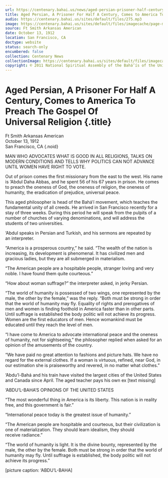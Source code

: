 ```yaml
---
url: https://centenary.bahai.us/news/aged-persian-prisoner-half-century-comes-america-preach-gospel-universal-religion
title: Aged Persian, A Prisoner For Half A Century, Comes to America To Preach The Gospel Of Universal Religion
audio: https://centenary.bahai.us/sites/default/files/275.mp3
image: https://centenary.bahai.us/sites/default/files/imagecache/page-main-image/images/press_clippings/10-13-1912%20Ft%20Smith%20Ark%20American%20Aged%20Persian%20A%20Prisoner.png
source: Ft Smith Arkansas American
date: October 13, 1912
location: San Francisco, CA
doctype: website
status: search-only
encumbered: false
collection: Centenary News
collectionImage: https://centenary.bahai.us/sites/default/files/imagecache/theme-image/main_image/abdulbaha-overview-small_0.jpg
copyright: © 2011 National Spiritual Assembly of the Bahá’ís of the United States
---
```



# Aged Persian, A Prisoner For Half A Century, Comes to America To Preach The Gospel Of Universal Religion {.title}

Ft Smith Arkansas American  
October 13, 1912  
San Francisco, CA
{.noid}  



MAN WHO ADVOCATES WHAT IS GOOD IN ALL RELIGIONS, TALKS ON MODERN CONDITIONS AND TELLS WHY POLITICS CAN NOT ADVANCE UNTIL WOMEN HAVE RIGHT TO VOTE.

Out of prison comes the first missionary from the east to the west. His name is ‘Abdul Daha Abbas, and he spent 56 of his 67 years in prison. He comes to preach the oneness of God, the oneness of religion, the oneness of humanity, the eradication of prejudice, universal peace.

This aged philosopher is head of the Bahá’í movement, which teaches the fundamental unity of all creeds. He arrived in San Francisco recently for a stay of three weeks. During this period he will speak from the pulpits of a number of churches of varying denominations, and will address the students of two universities.

‘Abdul speaks in Persian and Turkish, and his sermons are repeated by an interpreter.

“America is a prosperous country,” he said. “The wealth of the nation is increasing, its development is phenomenal. It has civilized men and gracious ladies, but they are all submerged in materialism.

“The American people are a hospitable people, stranger loving and very noble. I have found them quite courteous.”

“How about woman suffrage?” the interpreter asked, in jerky Persian.

“The world of humanity is possessed of two wings, one represented by the male, the other by the female,” was the reply. “Both must be strong in order that the world of humanity may fly. Equality of rights and prerogatives of men and women is finding foothold in America faster than in other parts. Until suffrage is established the body politic will not achieve its progress. Women are the first educators of men. Hence womankind must be educated until they reach the level of men.

“I have come to America to advocate international peace and the oneness of humanity, not for sightseeing,” the philosopher replied when asked for an opinion of the amusements of the country.

“We have paid no great attention to fashions and picture hats. We have no regard for the external clothes. If a woman is virtuous, refined, near God, in our estimation she is praiseworthy and revered, in no matter what clothes.”

‘Abdu’l-Bahá and his train have visited the largest cities of the United States and Canada since April. The aged teacher pays his own ex \[text missing\]

‘ABDU’L-BAHA’S OPINIONS OF THE UNITED STATES

“The most wonderful thing in America is its liberty. This nation is in reality free, and this government is fair.”

“International peace today is the greatest issue of humanity.”

“The American people are hospitable and courteous, but their civilization is one of materialization. They should learn idealism, they should receive radiance.”

“The world of humanity is light. It is the divine bounty, represented by the male, the other by the female. Both must be strong in order that the world of humanity may fly. Until suffrage is established, the body politic will not achieve its progress.”

\[picture caption: ‘ABDU’L-BAHA\]